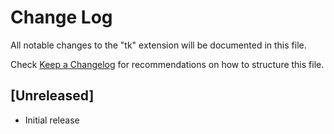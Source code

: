 # Change Log

All notable changes to the "tk" extension will be documented in this file.

Check [Keep a Changelog](http://keepachangelog.com/) for recommendations on how to structure this file.

## [Unreleased]

- Initial release